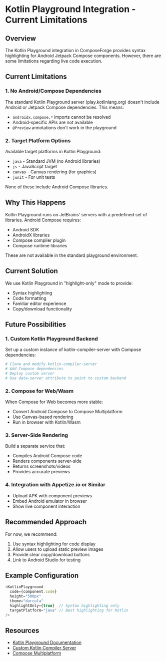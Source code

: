 # Kotlin Playground Integration - Current Limitations

## Overview

The Kotlin Playground integration in ComposeForge provides syntax highlighting for Android Jetpack Compose components. However, there are some limitations regarding live code execution.

## Current Limitations

### 1. No Android/Compose Dependencies
The standard Kotlin Playground server (play.kotlinlang.org) doesn't include Android or Jetpack Compose dependencies. This means:
- `androidx.compose.*` imports cannot be resolved
- Android-specific APIs are not available
- `@Preview` annotations don't work in the playground

### 2. Target Platform Options
Available target platforms in Kotlin Playground:
- `java` - Standard JVM (no Android libraries)
- `js` - JavaScript target
- `canvas` - Canvas rendering (for graphics)
- `junit` - For unit tests

None of these include Android Compose libraries.

## Why This Happens

Kotlin Playground runs on JetBrains' servers with a predefined set of libraries. Android Compose requires:
- Android SDK
- AndroidX libraries
- Compose compiler plugin
- Compose runtime libraries

These are not available in the standard playground environment.

## Current Solution

We use Kotlin Playground in "highlight-only" mode to provide:
- Syntax highlighting
- Code formatting
- Familiar editor experience
- Copy/download functionality

## Future Possibilities

### 1. Custom Kotlin Playground Backend
Set up a custom instance of kotlin-compiler-server with Compose dependencies:
```bash
# Clone and modify kotlin-compiler-server
# Add Compose dependencies
# Deploy custom server
# Use data-server attribute to point to custom backend
```

### 2. Compose for Web/Wasm
When Compose for Web becomes more stable:
- Convert Android Compose to Compose Multiplatform
- Use Canvas-based rendering
- Run in browser with Kotlin/Wasm

### 3. Server-Side Rendering
Build a separate service that:
- Compiles Android Compose code
- Renders components server-side
- Returns screenshots/videos
- Provides accurate previews

### 4. Integration with Appetize.io or Similar
- Upload APK with component previews
- Embed Android emulator in browser
- Show live component interaction

## Recommended Approach

For now, we recommend:
1. Use syntax highlighting for code display
2. Allow users to upload static preview images
3. Provide clear copy/download buttons
4. Link to Android Studio for testing

## Example Configuration

```typescript
<KotlinPlayground
  code={component.code}
  height="500px"
  theme="darcula"
  highlightOnly={true}  // Syntax highlighting only
  targetPlatform="java" // Best highlighting for Kotlin
/>
```

## Resources

- [Kotlin Playground Documentation](https://github.com/JetBrains/kotlin-playground)
- [Custom Kotlin Compiler Server](https://github.com/JetBrains/kotlin-compiler-server)
- [Compose Multiplatform](https://www.jetbrains.com/compose-multiplatform/)